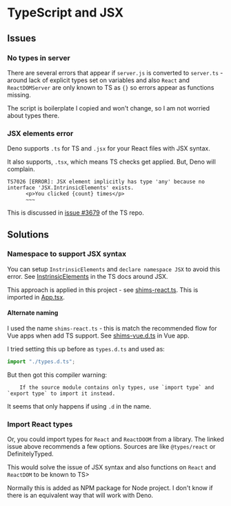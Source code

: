 # TypeScript and JSX

## Issues

### No types in server

There are several errors that appear if `server.js` is converted to `server.ts` - around lack of explicit types set on variables and also `React` and `ReactDOMServer` are only known to TS as `{}` so errors appear as functions missing.

The script is boilerplate I copied and won't change, so I am not worried about types there.

### JSX elements error

Deno supports `.ts` for TS and `.jsx` for your React files with JSX syntax.

It also supports, `.tsx`, which means TS checks get applied. But, Deno will complain.

```
TS7026 [ERROR]: JSX element implicitly has type 'any' because no interface 'JSX.IntrinsicElements' exists.
      <p>You clicked {count} times</p>
      ~~~
```

This is discussed in [issue #3679](https://github.com/Microsoft/TypeScript/issues/3679) of the TS repo.


## Solutions

### Namespace to support JSX syntax

You can setup `InstrinsicElements` and `declare namespace JSX` to avoid this error. See [InstrinsicElements](https://www.typescriptlang.org/docs/handbook/jsx.html#intrinsic-elements) in the TS docs around JSX.

This approach is applied in this project - see [shims-react.ts](/src/shims-react.ts). This is imported in [App.tsx](/src/App.tsx).

#### Alternate naming

I used the name `shims-react.ts` - this is match the recommended flow for Vue apps when add TS support. See [shims-vue.d.ts](https://github.com/MichaelCurrin/vue-typescript-quickstart/blob/master/src/shims-vue.d.ts) in Vue app.

I tried setting this up before as `types.d.ts` and used as:

```typescript
import "./types.d.ts";
```

But then got this compiler warning:

```
    If the source module contains only types, use `import type` and `export type` to import it instead.
```

It seems that only happens if using `.d` in the name.

### Import React types

Or, you could import types for `React` and `ReactDOOM` from a library. The linked issue above recommends a few options. Sources are like `@types/react` or DefinitelyTyped.

This would solve the issue of JSX syntax and also functions on `React` and `ReactDOM` to be known to TS>

Normally this is added as NPM package for Node project. I don't know if there is an equivalent way that will work with Deno.
